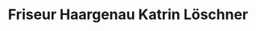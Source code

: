 ---
title: "Friseur Haargenau Katrin Löschner"
url: /zschopau/friseur-haargenau-katrin-loeschner/
shop: Friseur
---